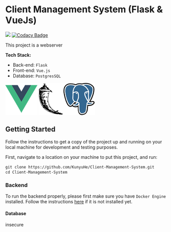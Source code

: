 # Client Management System (Flask & VueJs)

<a href="https://codeclimate.com/github/KunyuHe/Client-Management-Webserver/maintainability"><img src="https://api.codeclimate.com/v1/badges/94c8f996bf201cbb0b17/maintainability" /></a> [![Codacy Badge](https://app.codacy.com/project/badge/Grade/9a564f70557341fc8135319fd258d361)](https://www.codacy.com/manual/kunyuhe/Client-Management-Webserver?utm_source=github.com&amp;utm_medium=referral&amp;utm_content=KunyuHe/Client-Management-Webserver&amp;utm_campaign=Badge_Grade)

This project is a webserver 

**Tech Stack:**

- Back-end: `Flask`
- Front-end: `Vue.js`
- Database: `PostgresSQL`

![Vue Logo](frontend/src/assets/vue-logo.png "Vue Logo") ![Flask Logo](frontend/src/assets/flask-logo.png "Flask Logo")![PSQL Logo](frontend/src/assets/psql-logo.png "PostgresSQL Logo")

## Getting Started

Follow the instructions to get a copy of the project up and running on your local machine for development and testing purposes.

First, navigate to a location on your machine to put this project, and run:

```console
git clone https://github.com/KunyuHe/Client-Management-System.git
cd Client-Management-System
```

### Backend

To run the backend properly, please first make sure you have `Docker Engine` installed. Follow the instructions [here](https://docs.docker.com/engine/install/) if it is not installed yet.

#### Database

insecure